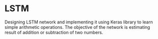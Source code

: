 # LSTM

Designing LSTM network and implementing it using Keras library to learn simple arithmetic operations. 
The objective of the network is estimating result of addition or subtraction of two numbers.
